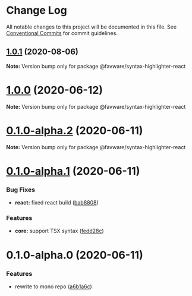 # Change Log

All notable changes to this project will be documented in this file.
See [Conventional Commits](https://conventionalcommits.org) for commit guidelines.

## [1.0.1](https://github.com/favware/syntax-highlighter/compare/v1.0.0...v1.0.1) (2020-08-06)

**Note:** Version bump only for package @favware/syntax-highlighter-react

# [1.0.0](https://github.com/favware/syntax-highlighter/compare/v0.1.0-alpha.3...v1.0.0) (2020-06-12)

**Note:** Version bump only for package @favware/syntax-highlighter-react

# [0.1.0-alpha.2](https://github.com/favware/syntax-highlighter/compare/v0.1.0-alpha.1...v0.1.0-alpha.2) (2020-06-11)

**Note:** Version bump only for package @favware/syntax-highlighter-react

# [0.1.0-alpha.1](https://github.com/favware/syntax-highlighter/compare/v0.1.0-alpha.0...v0.1.0-alpha.1) (2020-06-11)

### Bug Fixes

- **react:** fixed react build ([bab8808](https://github.com/favware/syntax-highlighter/commit/bab88081665b00db36ceb32c047fbc65c32e85e0))

### Features

- **core:** support TSX syntax ([fedd28c](https://github.com/favware/syntax-highlighter/commit/fedd28c41281d25ae78dbb92988f44525a3c46f2))

# 0.1.0-alpha.0 (2020-06-11)

### Features

- rewrite to mono repo ([a6b1a6c](https://github.com/favware/syntax-highlighter/commit/a6b1a6c63cf0770de2c95a324338597b3bfce6cd))
